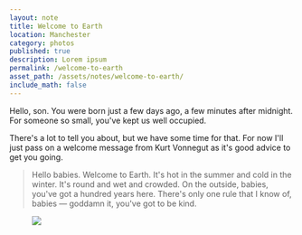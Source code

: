 ```yaml
---
layout: note
title: Welcome to Earth
location: Manchester
category: photos
published: true
description: Lorem ipsum
permalink: /welcome-to-earth
asset_path: /assets/notes/welcome-to-earth/
include_math: false
---
```


Hello, son. You were born just a few days ago, a few minutes after midnight. For
someone so small, you've kept us well occupied.

There's a lot to tell you about, but we have some time for that. For now
I'll just pass on a welcome message from Kurt Vonnegut as it's good advice to
get you going.

> Hello babies. Welcome to Earth. It's hot in the summer and cold in the winter.
> It's round and wet and crowded. On the outside, babies, you've got a hundred
> years here. There's only one rule that I know of, babies — goddamn it, you've
> got to be kind.

<figure>
<img class="text" 
    src="{{ page.asset_path }}sleeping.jpg" />
</figure>

